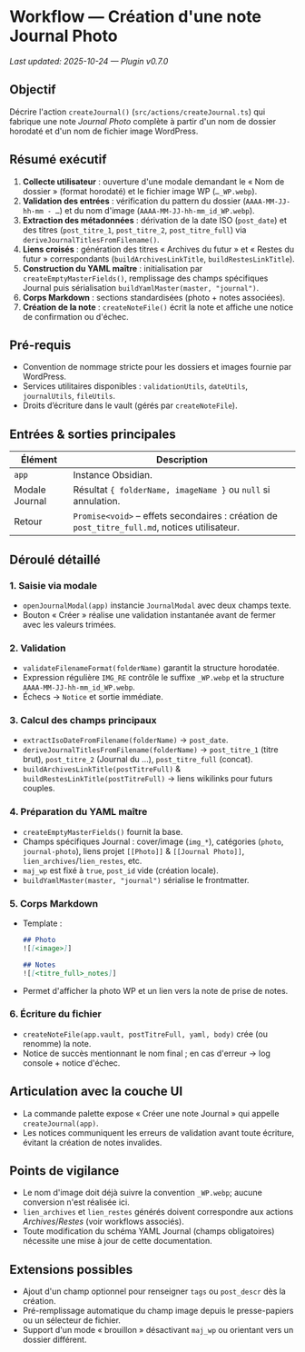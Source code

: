 # Workflow — Création d'une note Journal Photo
_Last updated: 2025-10-24 — Plugin v0.7.0_

## Objectif
Décrire l'action `createJournal()` (`src/actions/createJournal.ts`) qui fabrique une note *Journal Photo* complète à partir d'un nom de dossier horodaté et d'un nom de fichier image WordPress.

## Résumé exécutif
1. **Collecte utilisateur** : ouverture d'une modale demandant le « Nom de dossier » (format horodaté) et le fichier image WP (`…_WP.webp`).
2. **Validation des entrées** : vérification du pattern du dossier (`AAAA-MM-JJ-hh-mm - …`) et du nom d'image (`AAAA-MM-JJ-hh-mm_id_WP.webp`).
3. **Extraction des métadonnées** : dérivation de la date ISO (`post_date`) et des titres (`post_titre_1`, `post_titre_2`, `post_titre_full`) via `deriveJournalTitlesFromFilename()`.
4. **Liens croisés** : génération des titres « Archives du futur » et « Restes du futur » correspondants (`buildArchivesLinkTitle`, `buildRestesLinkTitle`).
5. **Construction du YAML maître** : initialisation par `createEmptyMasterFields()`, remplissage des champs spécifiques Journal puis sérialisation `buildYamlMaster(master, "journal")`.
6. **Corps Markdown** : sections standardisées (photo + notes associées).
7. **Création de la note** : `createNoteFile()` écrit la note et affiche une notice de confirmation ou d'échec.

## Pré-requis
- Convention de nommage stricte pour les dossiers et images fournie par WordPress.
- Services utilitaires disponibles : `validationUtils`, `dateUtils`, `journalUtils`, `fileUtils`.
- Droits d’écriture dans le vault (gérés par `createNoteFile`).

## Entrées & sorties principales
| Élément | Description |
| --- | --- |
| `app` | Instance Obsidian. |
| Modale Journal | Résultat `{ folderName, imageName }` ou `null` si annulation. |
| Retour | `Promise<void>` – effets secondaires : création de `post_titre_full.md`, notices utilisateur. |

## Déroulé détaillé
### 1. Saisie via modale
- `openJournalModal(app)` instancie `JournalModal` avec deux champs texte.
- Bouton « Créer » réalise une validation instantanée avant de fermer avec les valeurs trimées.

### 2. Validation
- `validateFilenameFormat(folderName)` garantit la structure horodatée.
- Expression régulière `IMG_RE` contrôle le suffixe `_WP.webp` et la structure `AAAA-MM-JJ-hh-mm_id_WP.webp`.
- Échecs → `Notice` et sortie immédiate.

### 3. Calcul des champs principaux
- `extractIsoDateFromFilename(folderName)` → `post_date`.
- `deriveJournalTitlesFromFilename(folderName)` → `post_titre_1` (titre brut), `post_titre_2` (Journal du …), `post_titre_full` (concat).
- `buildArchivesLinkTitle(postTitreFull)` & `buildRestesLinkTitle(postTitreFull)` → liens wikilinks pour futurs couples.

### 4. Préparation du YAML maître
- `createEmptyMasterFields()` fournit la base.
- Champs spécifiques Journal : cover/image (`img_*`), catégories (`photo`, `journal-photo`), liens projet `[[Photo]]` & `[[Journal Photo]]`, `lien_archives`/`lien_restes`, etc.
- `maj_wp` est fixé à `true`, `post_id` vide (création locale).
- `buildYamlMaster(master, "journal")` sérialise le frontmatter.

### 5. Corps Markdown
- Template :
  ```markdown
  ## Photo
  ![[<image>]]

  ## Notes
  ![[<titre_full>_notes]]
  ```
- Permet d'afficher la photo WP et un lien vers la note de prise de notes.

### 6. Écriture du fichier
- `createNoteFile(app.vault, postTitreFull, yaml, body)` crée (ou renomme) la note.
- Notice de succès mentionnant le nom final ; en cas d'erreur → log console + notice d'échec.

## Articulation avec la couche UI
- La commande palette expose « Créer une note Journal » qui appelle `createJournal(app)`.
- Les notices communiquent les erreurs de validation avant toute écriture, évitant la création de notes invalides.

## Points de vigilance
- Le nom d'image doit déjà suivre la convention `_WP.webp`; aucune conversion n'est réalisée ici.
- `lien_archives` et `lien_restes` générés doivent correspondre aux actions *Archives*/*Restes* (voir workflows associés).
- Toute modification du schéma YAML Journal (champs obligatoires) nécessite une mise à jour de cette documentation.

## Extensions possibles
- Ajout d'un champ optionnel pour renseigner `tags` ou `post_descr` dès la création.
- Pré-remplissage automatique du champ image depuis le presse-papiers ou un sélecteur de fichier.
- Support d'un mode « brouillon » désactivant `maj_wp` ou orientant vers un dossier différent.
